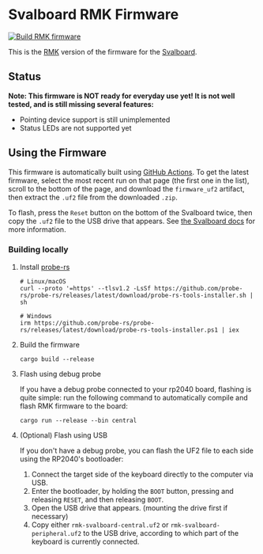 # Svalboard RMK Firmware

[![Build RMK firmware](https://github.com/whitelynx/rmk-svalboard/actions/workflows/build.yml/badge.svg)](https://github.com/whitelynx/rmk-svalboard/actions/workflows/build.yml)

This is the [RMK][] version of the firmware for the [Svalboard][].


## Status

**Note: This firmware is NOT ready for everyday use yet! It is not well tested, and is still missing several features:**

- Pointing device support is still unimplemented
- Status LEDs are not supported yet


## Using the Firmware

This firmware is automatically built using [GitHub Actions][]. To get the latest firmware, select the most recent run on that page (the first one in the list), scroll to the bottom of the page, and download the `firmware_uf2` artifact, then extract the `.uf2` file from the downloaded `.zip`.

To flash, press the `Reset` button on the bottom of the Svalboard twice, then copy the `.uf2` file to the USB drive that appears. See [the Svalboard docs][] for more information.

[RMK]: https://github.com/HaoboGu/rmk
[Svalboard]: https://svalboard.com/
[GitHub Actions]: https://github.com/whitelynx/rmk-svalboard/actions/workflows/build.yml
[the Svalboard docs]: https://docs.google.com/document/d/1Um4EAIK-GLQGw-9xHUFe-aCtHJDENYUSzhcqQi9ppwU/edit?tab=t.0#heading=h.ydo2kn17mbtt

### Building locally

1. Install [probe-rs](https://github.com/probe-rs/probe-rs)

   ```shell
   # Linux/macOS
   curl --proto '=https' --tlsv1.2 -LsSf https://github.com/probe-rs/probe-rs/releases/latest/download/probe-rs-tools-installer.sh | sh

   # Windows
   irm https://github.com/probe-rs/probe-rs/releases/latest/download/probe-rs-tools-installer.ps1 | iex
   ```

2. Build the firmware

   ```shell
   cargo build --release
   ```

3. Flash using debug probe

   If you have a debug probe connected to your rp2040 board, flashing is quite simple: run the following command to automatically compile and flash RMK firmware to the board:

   ```shell
   cargo run --release --bin central
   ```

4. (Optional) Flash using USB

   If you don't have a debug probe, you can flash the UF2 file to each side using the RP2040's bootloader:

   1. Connect the target side of the keyboard directly to the computer via USB.
   2. Enter the bootloader, by holding the `BOOT` button, pressing and releasing `RESET`, and then releasing `BOOT`.
   3. Open the USB drive that appears. (mounting the drive first if necessary)
   4. Copy either `rmk-svalboard-central.uf2` or `rmk-svalboard-peripheral.uf2` to the USB drive, according to which part of the keyboard is currently connected.

